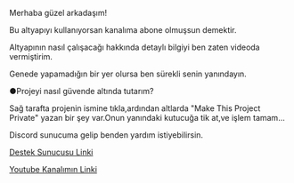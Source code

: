 Merhaba güzel arkadaşım!

Bu altyapıyı kullanıyorsan kanalıma abone olmuşsun demektir.

Altyapının nasıl çalışacağı hakkında detaylı bilgiyi ben zaten videoda vermiştirim.

Genede yapamadığın bir yer olursa ben sürekli senin yanındayın.

●Projeyi nasıl güvende altında tutarım?

Sağ tarafta projenin ismine tıkla,ardından altlarda
"Make This Project Private" yazan bir şey var.Onun yanındaki kutucuğa tik at,ve işlem tamam...

Discord sunucuma gelip benden yardım istiyebilirsin.

[Destek Sunucusu Linki](https://discord.gg/PxEvVqw)

[Youtube Kanalımın Linki](https://www.youtube.com/channel/UC9hNq-q0x4CJs3RDlAJnG1A?view_as=subscriber)
